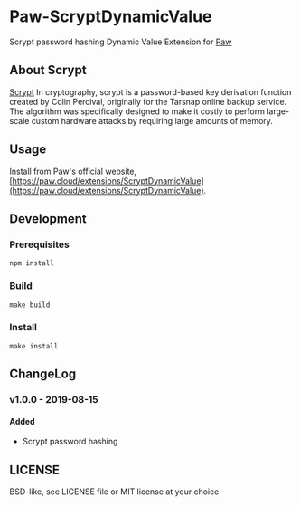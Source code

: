 # Paw-ScryptDynamicValue
Scrypt password hashing Dynamic Value Extension for [Paw](https://paw.cloud)

## About Scrypt

[Scrypt](https://en.wikipedia.org/wiki/Scrypt) In cryptography, scrypt is a password-based key derivation function created by Colin Percival, originally for the Tarsnap online backup service. The algorithm was specifically designed to make it costly to perform large-scale custom hardware attacks by requiring large amounts of memory.

## Usage

Install from Paw's official website, [https://paw.cloud/extensions/ScryptDynamicValue](https://paw.cloud/extensions/ScryptDynamicValue).

## Development

### Prerequisites

``` shell
npm install
```

### Build

``` shell
make build
```

### Install

``` shell
make install
```

## ChangeLog

### v1.0.0 - 2019-08-15

#### Added
- Scrypt password hashing

## LICENSE

BSD-like, see LICENSE file or MIT license at your choice.